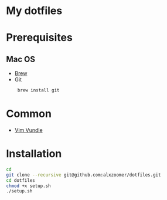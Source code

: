 # My dotfiles

# Prerequisites

## Mac OS
  * [Brew](https://brew.sh/)
  * Git
     ```sh
      brew install git
    ```
# Common
  * [Vim Vundle](https://github.com/VundleVim/Vundle.vim#quick-start)

# Installation
```sh
cd
git clone --recursive git@github.com:alxzoomer/dotfiles.git
cd dotfiles
chmod +x setup.sh
./setup.sh
```
